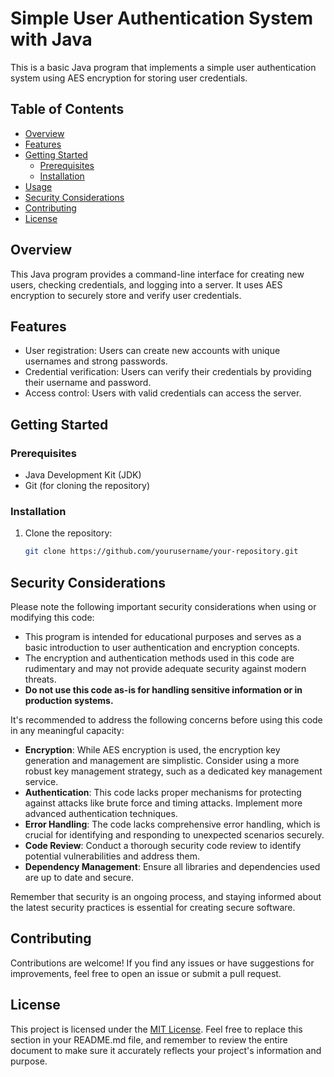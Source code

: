 # Simple User Authentication System with Java

This is a basic Java program that implements a simple user authentication system using AES encryption for storing user credentials.

## Table of Contents

- [Overview](#overview)
- [Features](#features)
- [Getting Started](#getting-started)
  - [Prerequisites](#prerequisites)
  - [Installation](#installation)
- [Usage](#usage)
- [Security Considerations](#security-considerations)
- [Contributing](#contributing)
- [License](#license)

## Overview

This Java program provides a command-line interface for creating new users, checking credentials, and logging into a server. It uses AES encryption to securely store and verify user credentials.

## Features

- User registration: Users can create new accounts with unique usernames and strong passwords.
- Credential verification: Users can verify their credentials by providing their username and password.
- Access control: Users with valid credentials can access the server.

## Getting Started

### Prerequisites

- Java Development Kit (JDK)
- Git (for cloning the repository)

### Installation

1. Clone the repository:

   ```bash
   git clone https://github.com/yourusername/your-repository.git

## Security Considerations

Please note the following important security considerations when using or modifying this code:

- This program is intended for educational purposes and serves as a basic introduction to user authentication and encryption concepts.
- The encryption and authentication methods used in this code are rudimentary and may not provide adequate security against modern threats.
- **Do not use this code as-is for handling sensitive information or in production systems.**

It's recommended to address the following concerns before using this code in any meaningful capacity:

- **Encryption**: While AES encryption is used, the encryption key generation and management are simplistic. Consider using a more robust key management strategy, such as a dedicated key management service.
- **Authentication**: This code lacks proper mechanisms for protecting against attacks like brute force and timing attacks. Implement more advanced authentication techniques.
- **Error Handling**: The code lacks comprehensive error handling, which is crucial for identifying and responding to unexpected scenarios securely.
- **Code Review**: Conduct a thorough security code review to identify potential vulnerabilities and address them.
- **Dependency Management**: Ensure all libraries and dependencies used are up to date and secure.

Remember that security is an ongoing process, and staying informed about the latest security practices is essential for creating secure software.

## Contributing

Contributions are welcome! If you find any issues or have suggestions for improvements, feel free to open an issue or submit a pull request.

## License

This project is licensed under the [MIT License](LICENSE).
Feel free to replace this section in your README.md file, and remember to review the entire document to make sure it accurately reflects your project's information and purpose.
